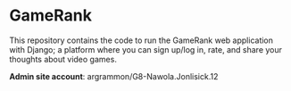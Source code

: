 # GameRank
This repository contains the code to run the GameRank web application with Django; a platform where you can sign up/log in, rate, and share your thoughts about video games.

**Admin site account**: argrammon/G8-Nawola.Jonlisick.12
